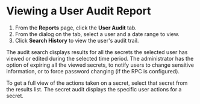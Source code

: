 [title]: # (Viewing a User Audit Report)
[tags]: # (XXX)
[priority]: # (10)

# Viewing a User Audit Report

1. From the **Reports** page, click the **User Audit** tab. 
2. From the dialog on the tab, select a user and a date range to view.
3. Click **Search History** to view the user's audit trail.

The audit search displays results for all the secrets the selected user has viewed or edited during the selected time period. The administrator has the option of expiring all the viewed secrets, to notify users to change sensitive information, or to force password changing (if the RPC is configured).

To get a full view of the actions taken on a secret, select that secret from the results list. The secret audit displays the specific user actions for a secret.
